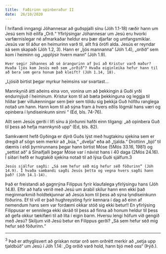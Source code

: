 ```yaml
---
title:  Faðirinn opinberaður II
date:  26/10/2020
---
```


Í hrífandi inngangi Jóhannesar að guðspjalli sínu (Jóh 1.1-18) ræðir hann um Jesú sem hið eilífa „Orð.“ Yfirlýsingar Jóhannesar um Jesú eru hvorki varfærnislegar né afmarkaðar heldur eru þær djarfar og umfangsmiklar. Jesús var til áður en heimurinn varð til, allt frá örófi alda. Jesús er reyndar sá sem skapaði (Jóh 1.2, 3). Hann er „ljós mannanna“ (Jóh 1.4), „orðið“ sem kom í heiminn og „upplýsir hvern mann“ (Jóh 1.9).

`Hver segir Jóhannes að sé árangurinn af því að Kristur varð maður? Hvaða ljós kom Jesús með sem „orðið“? Hvaða eiginleika hefur hann til að bera sem gera honum það kleift? (Jóh 1.14, 18).`

„Ljósið birtist þegar myrkur heimsins var svartast…

Mannkynið átti aðeins eina von, vonina um að þekkingin á Guði yrði endurnýjuð í heiminum. Kristur kom til að bæta þekkinguna og leggja til hliðar þær villukenningar sem þeir sem töldu sig þekkja Guð höfðu ranglega notað um hann. Hann kom til að sýna fram á hvers eðlis lögmál hans væri og opinbera í lyndiseinkunn sinni “ (Ed, bls. 74-76).

Allt sem Jesús gerði í lífi sínu á jörðunni hafði einn tilgang: „að opinbera Guð til þess að hefja mannkynið upp“ (Ed, bls. 82).

Samkvæmt hefð Gyðinga er dýrð Guðs lýst með hugtakinu sjekína sem er dregið af sögn sem merkir að „búa,“ „dvelja“ eða að „tjalda.“ Drottinn „bjó“ til dæmis í eldi þyrnirunnans þegar hann birtist Móse (5Mós 33.16, 1981) og „settist að“ á Sínaífjalli þegar Móse var í návist hans í 40 daga (2Mós 24.16). Í síðari hefð er hugtakið sjekína notað til að lýsa Guði sjálfum.3

`Jesús sjálfur sagði: „Sá sem hefur séð mig hefur séð föðurinn“ (Jóh 14.9). Í hvaða sambandi sagði Jesús þetta og vegna hvers sagði hann það? (Jóh 14.1-14).`

Það er freistandi að gagnrýna Filippus fyrir klaufalega yfirlýsingu hans (Jóh 14.8). Eftir að hafa verið með Jesú um árabil skilur hann enn ekki það meginmarkmið holdtekjunnar að Jesús kom til þess að sýna lyndiseinkunn föðurins. Ef til vill er það hughreysting fyrir kennara í dag að einn af nemendum hans sem var fordæmi okkar stóð sig ekki betur!! En yfirlýsing Filippusar er sennilega ekki skráð til þess að finna að honum heldur til þess að gefa okkur tækifæri til að líta í eigin barm. Hversu lengi höfum við gengið með Jesú? Skiljum við Jesú betur en Filippus gerði? „Sá sem hefur séð mig hefur séð föðurinn.“

---

<sup>3</sup> Það er athyglisvert að grískan notar orð sem orðrétt merkir að „setja upp tjaldbúð“ um Jesú í Jóh 1.14: „Og orðið varð hold, hann bjó með oss“ (Þýð.).
